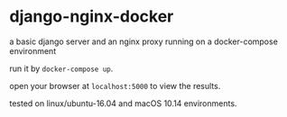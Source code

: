 # django-nginx-docker
a basic django server and an nginx proxy running on a docker-compose environment

run it by `docker-compose up`.

open your browser at `localhost:5000` to view the results.

tested on linux/ubuntu-16.04 and macOS 10.14 environments.
